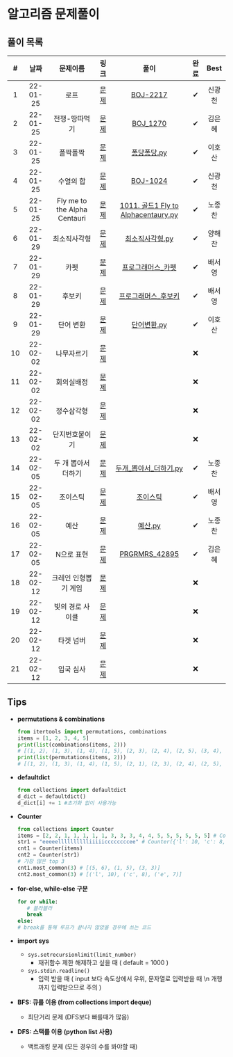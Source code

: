 # 알고리즘 문제풀이

## 풀이 목록

| # | 날짜 | 문제이름 | 링크 | 풀이 | 완료 | Best |
| :-: | :------: | :--------------------------: | :--------------------------------------------------------------: | :----------------------------------------------------------------------------------------------------------------------------------------------: | :--: | :----: |
| 1 | 22-01-25 | 로프 |  [문제](https://www.acmicpc.net/problem/2217)  |  [BOJ-2217](https://kdt-gitlab.elice.io/eunhyekim1223/codingtest-study/-/tree/master/GwangCheon/BOJ-2217)  | ✔ | 신광천 |
| 2 | 22-01-25 | 전쟁-땅따먹기 |  [문제](https://www.acmicpc.net/problem/1270)  |  [BOJ_1270](https://kdt-gitlab.elice.io/eunhyekim1223/codingtest-study/-/tree/master/eunhyekim/DAY_01/BOJ_1270)  | ✔ | 김은혜 |
| 3 | 22-01-25 | 폴짝폴짝 |  [문제](https://www.acmicpc.net/problem/1326)  |  [퐁당퐁당.py](https://kdt-gitlab.elice.io/eunhyekim1223/codingtest-study/-/blob/master/Hosan_Lee/Python_%ED%90%81%EB%8B%B9%ED%90%81%EB%8B%B9.py)  | ✔ | 이호산 |
| 4 | 22-01-25 | 수열의 합 |  [문제](https://www.acmicpc.net/problem/1024)  |  [BOJ-1024](https://kdt-gitlab.elice.io/eunhyekim1223/codingtest-study/-/tree/master/GwangCheon/BOJ-1024)  | ✔ | 신광천 |
| 5 | 22-01-25 | Fly me to the Alpha Centauri |  [문제](https://www.acmicpc.net/problem/1011)  |  [1011. 골드1 Fly to Alphacentaury.py](https://kdt-gitlab.elice.io/eunhyekim1223/codingtest-study/-/blob/master/Nojongchan/1011.%20%EA%B3%A8%EB%93%9C1%20Fly%20to%20Alphacentaury.py)  | ✔ | 노종찬 |
| 6 | 22-01-29 | 최소직사각형 |  [문제](https://programmers.co.kr/learn/courses/30/lessons/86491)  |  [최소직사각형.py](https://kdt-gitlab.elice.io/eunhyekim1223/codingtest-study/-/blob/master/haechan/1%EC%A3%BC%EC%B0%A8-2/%EC%B5%9C%EC%86%8C%EC%A7%81%EC%82%AC%EA%B0%81%ED%98%95.py)  | ✔ | 양해찬 |
| 7 | 22-01-29 | 카펫 |  [문제](https://programmers.co.kr/learn/courses/30/lessons/42842)  |  [프로그래머스_카펫](https://kdt-gitlab.elice.io/eunhyekim1223/codingtest-study/-/tree/master/seoyoung/%ED%94%84%EB%A1%9C%EA%B7%B8%EB%9E%98%EB%A8%B8%EC%8A%A4_%EC%B9%B4%ED%8E%AB)  | ✔ | 배서영 |
| 8 | 22-01-29 | 후보키 |  [문제](https://programmers.co.kr/learn/courses/30/lessons/42890)  |  [프로그래머스_후보키](https://kdt-gitlab.elice.io/eunhyekim1223/codingtest-study/-/tree/master/seoyoung/%ED%94%84%EB%A1%9C%EA%B7%B8%EB%9E%98%EB%A8%B8%EC%8A%A4_%ED%9B%84%EB%B3%B4%ED%82%A4)  | ✔ | 배서영 |
| 9 | 22-01-29 | 단어 변환 |  [문제](https://programmers.co.kr/learn/courses/30/lessons/43163)  |  [단어변환.py](https://kdt-gitlab.elice.io/eunhyekim1223/codingtest-study/-/blob/master/Hosan_Lee/%EB%8B%A8%EC%96%B4%EB%B3%80%ED%99%98.py)  | ✔ | 이호산 |
| 10 | 22-02-02 | 나무자르기 |  [문제](https://www.acmicpc.net/problem/2805)  |  []() | ❌ |  |
| 11 | 22-02-02 | 회의실배정 |  [문제](https://www.acmicpc.net/problem/1931)  |  []() | ❌ |  |
| 12 | 22-02-02 | 정수삼각형 |  [문제](https://www.acmicpc.net/problem/1932)  |  []() | ❌ |  |
| 13 | 22-02-02 | 단지번호붙이기 |  [문제](https://www.acmicpc.net/problem/2667)  |  []() | ❌ |  |
| 14 | 22-02-05 | 두 개 뽑아서 더하기 |  [문제](https://programmers.co.kr/learn/courses/30/lessons/68644)  |  [두개_뽑아서_더하기.py](https://kdt-gitlab.elice.io/eunhyekim1223/codingtest-study/-/blob/master/Nojongchan/%EB%91%90%EA%B0%9C_%EB%BD%91%EC%95%84%EC%84%9C_%EB%8D%94%ED%95%98%EA%B8%B0.py) | ✔ | 노종찬 |
| 15 | 22-02-05 | 조이스틱 |  [문제](https://programmers.co.kr/learn/courses/30/lessons/42860)  |  [조이스틱](https://kdt-gitlab.elice.io/eunhyekim1223/codingtest-study/-/tree/master/seoyoung/%ED%94%84%EB%A1%9C%EA%B7%B8%EB%9E%98%EB%A8%B8%EC%8A%A4/%EC%A1%B0%EC%9D%B4%EC%8A%A4%ED%8B%B1%E2%9C%85) | ✔ | 배서영 |
| 16 | 22-02-05 | 예산 |  [문제](https://programmers.co.kr/learn/courses/30/lessons/12982)  |  [예산.py](https://kdt-gitlab.elice.io/eunhyekim1223/codingtest-study/-/blob/master/Nojongchan/%EC%98%88%EC%82%B0.py) | ✔ | 노종찬 |
| 17 | 22-02-05 | N으로 표현 |  [문제](https://programmers.co.kr/learn/courses/30/lessons/42895)  |  [PRGRMRS_42895](https://kdt-gitlab.elice.io/eunhyekim1223/codingtest-study/-/tree/master/eunhyekim/DAY_04/PRGRMRS_42895) | ✔ | 김은혜 |
| 18 | 22-02-12 | 크레인 인형뽑기 게임 |  [문제](https://programmers.co.kr/learn/courses/30/lessons/64061)  |  []() | ❌ |  |
| 19 | 22-02-12 | 빛의 경로 사이클 |  [문제](https://programmers.co.kr/learn/courses/30/lessons/86052)  |  []() | ❌ |  |
| 20 | 22-02-12 | 타겟 넘버 |  [문제](https://programmers.co.kr/learn/courses/30/lessons/43165)  |  []() | ❌ |  |
| 21 | 22-02-12 | 입국 심사 |  [문제](https://programmers.co.kr/learn/courses/30/lessons/43238)  |  []() | ❌ |  |

## Tips

- **permutations & combinations**
  ```python
  from itertools import permutations, combinations
  items = [1, 2, 3, 4, 5]
  print(list(combinations(items, 2)))
  # [(1, 2), (1, 3), (1, 4), (1, 5), (2, 3), (2, 4), (2, 5), (3, 4), (3, 5), (4, 5)]
  print(list(permutations(items, 2)))
  # [(1, 2), (1, 3), (1, 4), (1, 5), (2, 1), (2, 3), (2, 4), (2, 5), (3, 1), (3, 2), (3, 4), (3, 5), (4, 1), (4, 2), (4, 3), (4, 5), (5, 1), (5, 2), (5, 3), (5, 4)]
  ```

- **defaultdict**
  ```python
  from collections import defaultdict
  d_dict = defaultdict()
  d_dict[i] += 1 #초기화 없이 사용가능
  ```

- **Counter**
  ```python
  from collections import Counter
  items = [2, 2, 1, 1, 1, 1, 1, 3, 3, 3, 4, 4, 5, 5, 5, 5, 5, 5] # Counter({5: 6, 1: 5, 3: 3, 2: 2, 4: 2})
  str1 = "eeeeelllllllllliiiiiccccccccee" # Counter({'l': 10, 'c': 8, 'e': 7, 'i': 5})
  cnt1 = Counter(items)
  cnt2 = Counter(str1)
  # 가장 많은 top 3
  cnt1.most_common(3) # [(5, 6), (1, 5), (3, 3)]
  cnt2.most_common(3) # [('l', 10), ('c', 8), ('e', 7)]
  ```

- **for-else, while-else 구문**
  ```python
  for or while:
     # 블라블라
     break
  else:
  # break를 통해 루프가 끝나지 않았을 경우에 쓰는 코드
  ```

- **import sys**
  - `sys.setrecursionlimit(limit_number)`
    - 재귀함수 제한 해제하고 싶을 때 ( default = 1000 )
  - `sys.stdin.readline()`
    - 입력 받을 때 ( input 보다 속도상에서 우위, 문자열로 입력받을 때 \n 개행까지 입력받으므로 주의 )  


- **BFS: 큐를 이용 (from collections import deque)**
  - 최단거리 문제 (DFS보다 빠를때가 많음)  
  
- **DFS: 스택를 이용 (python list 사용)**
  - 백트래킹 문제 (모든 경우의 수를 봐야할 때)  
